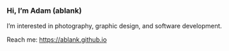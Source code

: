 ### Hi, I’m Adam (ablank)
I’m interested in photography, graphic design, and software development.

Reach me: https://ablank.github.io
